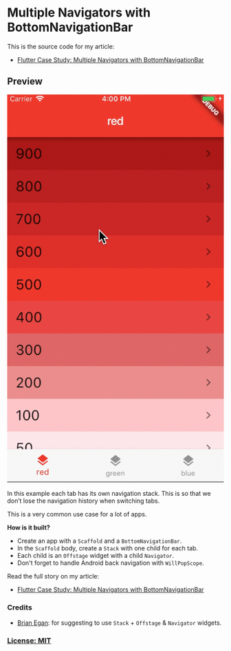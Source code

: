 # Multiple Navigators with BottomNavigationBar

This is the source code for my article:

- [Flutter Case Study: Multiple Navigators with BottomNavigationBar](https://medium.com/coding-with-flutter/flutter-case-study-multiple-navigators-with-bottomnavigationbar-90eb6caa6dbf)

## Preview

![](screenshots/multiple-navigators-BottomNavigationBar-animation.gif)

In this example each tab has its own navigation stack. This is so that we don’t lose the navigation history when switching tabs.

This is a very common use case for a lot of apps.

**How is it built?**

- Create an app with a `Scaffold` and a `BottomNavigationBar`.
- In the `Scaffold` body, create a `Stack` with one child for each tab.
- Each child is an `Offstage` widget with a child `Navigator`.
- Don't forget to handle Android back navigation with `WillPopScope`.

Read the full story on my article:

- [Flutter Case Study: Multiple Navigators with BottomNavigationBar](https://medium.com/coding-with-flutter/flutter-case-study-multiple-navigators-with-bottomnavigationbar-90eb6caa6dbf)

### Credits

- [Brian Egan](https://github.com/brianegan): for suggesting to use `Stack` + `Offstage` & `Navigator` widgets.

### [License: MIT](LICENSE.md)
